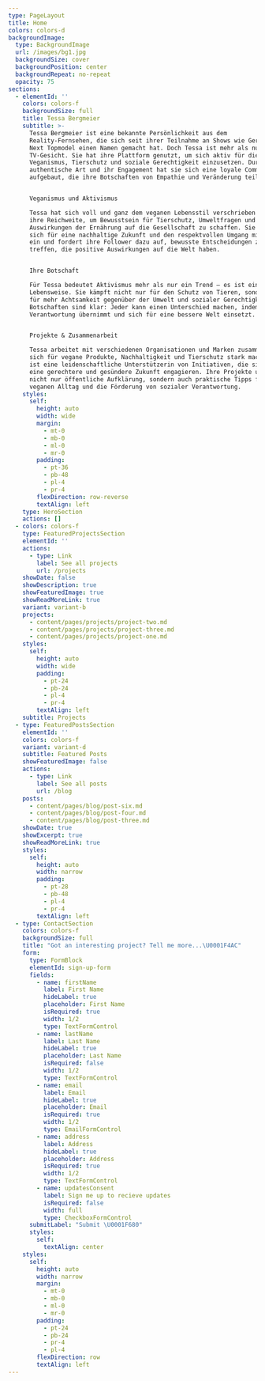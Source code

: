 ```yaml
---
type: PageLayout
title: Home
colors: colors-d
backgroundImage:
  type: BackgroundImage
  url: /images/bg1.jpg
  backgroundSize: cover
  backgroundPosition: center
  backgroundRepeat: no-repeat
  opacity: 75
sections:
  - elementId: ''
    colors: colors-f
    backgroundSize: full
    title: Tessa Bergmeier
    subtitle: >-
      Tessa Bergmeier ist eine bekannte Persönlichkeit aus dem
      Reality-Fernsehen, die sich seit ihrer Teilnahme an Shows wie Germany’s
      Next Topmodel einen Namen gemacht hat. Doch Tessa ist mehr als nur ein
      TV-Gesicht. Sie hat ihre Plattform genutzt, um sich aktiv für die Themen
      Veganismus, Tierschutz und soziale Gerechtigkeit einzusetzen. Durch ihre
      authentische Art und ihr Engagement hat sie sich eine loyale Community
      aufgebaut, die ihre Botschaften von Empathie und Veränderung teilt.


      Veganismus und Aktivismus

      Tessa hat sich voll und ganz dem veganen Lebensstil verschrieben und nutzt
      ihre Reichweite, um Bewusstsein für Tierschutz, Umweltfragen und die
      Auswirkungen der Ernährung auf die Gesellschaft zu schaffen. Sie setzt
      sich für eine nachhaltige Zukunft und den respektvollen Umgang mit Tieren
      ein und fordert ihre Follower dazu auf, bewusste Entscheidungen zu
      treffen, die positive Auswirkungen auf die Welt haben.


      Ihre Botschaft

      Für Tessa bedeutet Aktivismus mehr als nur ein Trend – es ist eine
      Lebensweise. Sie kämpft nicht nur für den Schutz von Tieren, sondern auch
      für mehr Achtsamkeit gegenüber der Umwelt und sozialer Gerechtigkeit. Ihre
      Botschaften sind klar: Jeder kann einen Unterschied machen, indem er
      Verantwortung übernimmt und sich für eine bessere Welt einsetzt.


      Projekte & Zusammenarbeit

      Tessa arbeitet mit verschiedenen Organisationen und Marken zusammen, die
      sich für vegane Produkte, Nachhaltigkeit und Tierschutz stark machen. Sie
      ist eine leidenschaftliche Unterstützerin von Initiativen, die sich für
      eine gerechtere und gesündere Zukunft engagieren. Ihre Projekte umfassen
      nicht nur öffentliche Aufklärung, sondern auch praktische Tipps für den
      veganen Alltag und die Förderung von sozialer Verantwortung.
    styles:
      self:
        height: auto
        width: wide
        margin:
          - mt-0
          - mb-0
          - ml-0
          - mr-0
        padding:
          - pt-36
          - pb-48
          - pl-4
          - pr-4
        flexDirection: row-reverse
        textAlign: left
    type: HeroSection
    actions: []
  - colors: colors-f
    type: FeaturedProjectsSection
    elementId: ''
    actions:
      - type: Link
        label: See all projects
        url: /projects
    showDate: false
    showDescription: true
    showFeaturedImage: true
    showReadMoreLink: true
    variant: variant-b
    projects:
      - content/pages/projects/project-two.md
      - content/pages/projects/project-three.md
      - content/pages/projects/project-one.md
    styles:
      self:
        height: auto
        width: wide
        padding:
          - pt-24
          - pb-24
          - pl-4
          - pr-4
        textAlign: left
    subtitle: Projects
  - type: FeaturedPostsSection
    elementId: ''
    colors: colors-f
    variant: variant-d
    subtitle: Featured Posts
    showFeaturedImage: false
    actions:
      - type: Link
        label: See all posts
        url: /blog
    posts:
      - content/pages/blog/post-six.md
      - content/pages/blog/post-four.md
      - content/pages/blog/post-three.md
    showDate: true
    showExcerpt: true
    showReadMoreLink: true
    styles:
      self:
        height: auto
        width: narrow
        padding:
          - pt-28
          - pb-48
          - pl-4
          - pr-4
        textAlign: left
  - type: ContactSection
    colors: colors-f
    backgroundSize: full
    title: "Got an interesting project? Tell me more...\U0001F4AC"
    form:
      type: FormBlock
      elementId: sign-up-form
      fields:
        - name: firstName
          label: First Name
          hideLabel: true
          placeholder: First Name
          isRequired: true
          width: 1/2
          type: TextFormControl
        - name: lastName
          label: Last Name
          hideLabel: true
          placeholder: Last Name
          isRequired: false
          width: 1/2
          type: TextFormControl
        - name: email
          label: Email
          hideLabel: true
          placeholder: Email
          isRequired: true
          width: 1/2
          type: EmailFormControl
        - name: address
          label: Address
          hideLabel: true
          placeholder: Address
          isRequired: true
          width: 1/2
          type: TextFormControl
        - name: updatesConsent
          label: Sign me up to recieve updates
          isRequired: false
          width: full
          type: CheckboxFormControl
      submitLabel: "Submit \U0001F680"
      styles:
        self:
          textAlign: center
    styles:
      self:
        height: auto
        width: narrow
        margin:
          - mt-0
          - mb-0
          - ml-0
          - mr-0
        padding:
          - pt-24
          - pb-24
          - pr-4
          - pl-4
        flexDirection: row
        textAlign: left
---
```

